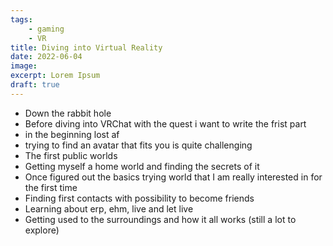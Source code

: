 ```yaml
---
tags:
    - gaming
    - VR
title: Diving into Virtual Reality
date: 2022-06-04
image: 
excerpt: Lorem Ipsum
draft: true
---
```


- Down the rabbit hole
- Before diving into VRChat with the quest i want to write the frist part
- in the beginning lost af
- trying to find an avatar that fits you is quite challenging
- The first public worlds
- Getting myself a home world and finding the secrets of it
- Once figured out the basics trying world that I am really interested in for the first time
- Finding first contacts with possibility to become friends
- Learning about erp, ehm, live and let live
- Getting used to the surroundings and how it all works (still a lot to explore)